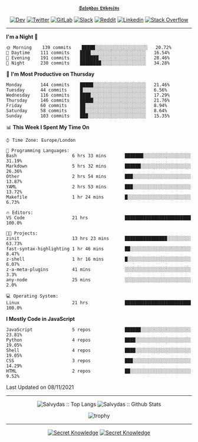 <div align="center">
  
[𝕾𝖆𝖑𝖛𝖞𝖉𝖆𝖘 𝕷𝖚𝖐𝖔𝖘𝖎𝖚𝖘](https://git.io/JJwwg)
  
[![Dev](https://img.shields.io/badge/-DEV-222222?style=flat-square&logo=dev.to&logoColor=white&link=https://dev.to/sso/)](https://dev.to/sso/)
[![Twitter](https://img.shields.io/badge/-Twitter-222222?style=flat-square&logo=twitter&logoColor=white&link=https://twitter.com/digital_wizz/)](https://twitter.com/digital_wizz/)
[![GitLab](https://img.shields.io/badge/-GitLab-222222?style=flat-square&logo=GitLab&logoColor=white&link=https://gitlab.com/ss-o/)](https://gitlab.com/ss-o/)
[![Slack](https://img.shields.io/badge/-Slack-222222?style=flat-square&logo=Slack&logoColor=white&link=https://digital-teams.slack.com/)](https://digital-teams.slack.com/)
[![Reddit](https://img.shields.io/badge/-Reddit-222222?style=flat-square&logo=Reddit&logoColor=white&link=https://https://www.reddit.com/user/ss-o/)](https://www.reddit.com/user/ss-o/)
[![Linkedin](https://img.shields.io/badge/-LinkedIn-222222?style=flat-square&logo=Linkedin&logoColor=white&link=https://www.linkedin.com/in/digital-clouds/)](https://www.linkedin.com/in/digital-clouds/)
[![Stack Overflow](https://img.shields.io/badge/-Stack%20Overflow-222222?style=flat-square&logo=stack-overflow&logoColor=white&link=https://stackoverflow.com/users/13893752/salvydas-lukosius)](https://stackoverflow.com/users/13893752/salvydas-lukosius)
  
</div>

---

<!--START_SECTION:waka-->
**I'm a Night 🦉** 

```text
🌞 Morning    139 commits    █████░░░░░░░░░░░░░░░░░░░░   20.72% 
🌆 Daytime    111 commits    ████░░░░░░░░░░░░░░░░░░░░░   16.54% 
🌃 Evening    191 commits    ███████░░░░░░░░░░░░░░░░░░   28.46% 
🌙 Night      230 commits    ████████░░░░░░░░░░░░░░░░░   34.28%

```
📅 **I'm Most Productive on Thursday** 

```text
Monday       144 commits    █████░░░░░░░░░░░░░░░░░░░░   21.46% 
Tuesday      44 commits     █░░░░░░░░░░░░░░░░░░░░░░░░   6.56% 
Wednesday    116 commits    ████░░░░░░░░░░░░░░░░░░░░░   17.29% 
Thursday     146 commits    █████░░░░░░░░░░░░░░░░░░░░   21.76% 
Friday       60 commits     ██░░░░░░░░░░░░░░░░░░░░░░░   8.94% 
Saturday     58 commits     ██░░░░░░░░░░░░░░░░░░░░░░░   8.64% 
Sunday       103 commits    ███░░░░░░░░░░░░░░░░░░░░░░   15.35%

```


📊 **This Week I Spent My Time On** 

```text
⌚︎ Time Zone: Europe/London

💬 Programming Languages: 
Bash                     6 hrs 33 mins       ███████░░░░░░░░░░░░░░░░░░   31.19% 
Markdown                 5 hrs 32 mins       ██████░░░░░░░░░░░░░░░░░░░   26.36% 
Other                    2 hrs 54 mins       ███░░░░░░░░░░░░░░░░░░░░░░   13.87% 
YAML                     2 hrs 53 mins       ███░░░░░░░░░░░░░░░░░░░░░░   13.72% 
Makefile                 1 hr 24 mins        █░░░░░░░░░░░░░░░░░░░░░░░░   6.73%

🔥 Editors: 
VS Code                  21 hrs              █████████████████████████   100.0%

🐱‍💻 Projects: 
zinit                    13 hrs 23 mins      ████████████████░░░░░░░░░   63.73% 
fast-syntax-highlighting 1 hr 46 mins        ██░░░░░░░░░░░░░░░░░░░░░░░   8.47% 
z-shell                  1 hr 16 mins        █░░░░░░░░░░░░░░░░░░░░░░░░   6.07% 
z-a-meta-plugins         41 mins             ░░░░░░░░░░░░░░░░░░░░░░░░░   3.3% 
any-node                 25 mins             ░░░░░░░░░░░░░░░░░░░░░░░░░   2.0%

💻 Operating System: 
Linux                    21 hrs              █████████████████████████   100.0%

```

**I Mostly Code in JavaScript** 

```text
JavaScript               5 repos             ██████░░░░░░░░░░░░░░░░░░░   23.81% 
Python                   4 repos             ████░░░░░░░░░░░░░░░░░░░░░   19.05% 
Shell                    4 repos             ████░░░░░░░░░░░░░░░░░░░░░   19.05% 
CSS                      3 repos             ███░░░░░░░░░░░░░░░░░░░░░░   14.29% 
HTML                     2 repos             ██░░░░░░░░░░░░░░░░░░░░░░░   9.52%

```



 Last Updated on 08/11/2021
<!--END_SECTION:waka-->

---

<div align=center>

![Salvydas :: Top Langs](https://github-readme-stats.vercel.app/api/top-langs/?username=ss-o&langs_count=8&card_width=300&theme=blue-green&layout=compact)
![Salvydas :: Github Stats](https://github-readme-stats.vercel.app/api?username=ss-o&theme=blue-green&layout=compact&no-frame=true)
 
![trophy](https://github-profile-trophy.vercel.app/?username=ss-o&theme=darkhub&rank=SSS,SS,S,AAA,AA,A,B,C&no-frame=true)

---

[![Secret Knowledge](https://github-readme-stats.vercel.app/api/pin/?username=github&repo=government.github.com&card_width=150&theme=blue-green&layout=compact)](https://github.com/github/government.github.com)
[![Secret Knowledge](https://github-readme-stats.vercel.app/api/pin/?username=ss-o&repo=the-book-of-secret-knowledge&card_width=150&theme=blue-green&layout=compact)](https://github.com/ss-o/the-book-of-secret-knowledge)

</div>
